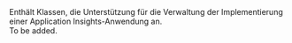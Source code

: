 <Namespace Name="Microsoft.ApplicationInsights.Extensibility.Implementation">
  <Docs>
    <summary>Enthält Klassen, die Unterstützung für die Verwaltung der Implementierung einer Application Insights-Anwendung an.</summary> 
    <remarks>To be added.</remarks>
  </Docs>
</Namespace>
